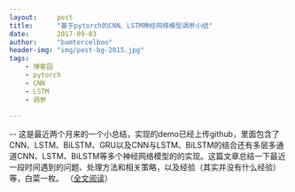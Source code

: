 ```yaml
---
layout:     post
title:      "基于pytorch的CNN、LSTM神经网络模型调参小结"
date:       2017-09-03
author:     "bamtercelboo"
header-img: "img/post-bg-2015.jpg"
tags:
    - 博客园
    - pytorch
    - CNN 
    - LSTM
    - 调参
 
---
```



--
	这是最近两个月来的一个小总结，实现的demo已经上传github，里面包含了CNN、LSTM、BiLSTM、GRU以及CNN与LSTM、BiLSTM的结合还有多层多通道CNN、LSTM、BiLSTM等多个神经网络模型的的实现。这篇文章总结一下最近一段时间遇到的问题、处理方法和相关策略，以及经验（其实并没有什么经验）等，白菜一枚。
   （<a href="http://www.cnblogs.com/bamtercelboo/p/7469005.html">全文阅读</a>）



